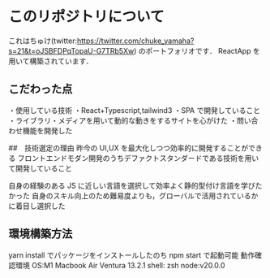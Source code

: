 # このリポジトリについて

これはちゅけ(twitter:https://twitter.com/chuke_yamaha?s=21&t=oJSBFDPqTopaU-G7TRb5Xw)
のポートフォリオです．
ReactApp を用いて構築されています．

## こだわった点

・使用している技術
・React+Typescript,tailwind3
・SPA で開発していること
・ライブラリ・メディアを用いて動的な動きをするサイトを心がけた
・問い合わせ機能を開発した

##　技術選定の理由
昨今の UI,UX を最大化しつつ効率的に開発することができる
フロントエンドモダン開発のうちデファクトスタンダードである技術を用いて開発していること

自身の経験のある JS に近しい言語を選択して効率よく静的型付け言語を学びたかった
自身のスキル向上のため難易度よりも，グローバルで活用されているかに着目し選択した

## 環境構築方法

yarn install でパッケージをインストールしたのち npm start で起動可能
動作確認環境
OS:M1 Macbook Air Ventura 13.2.1
shell: zsh
node:v20.0.0
